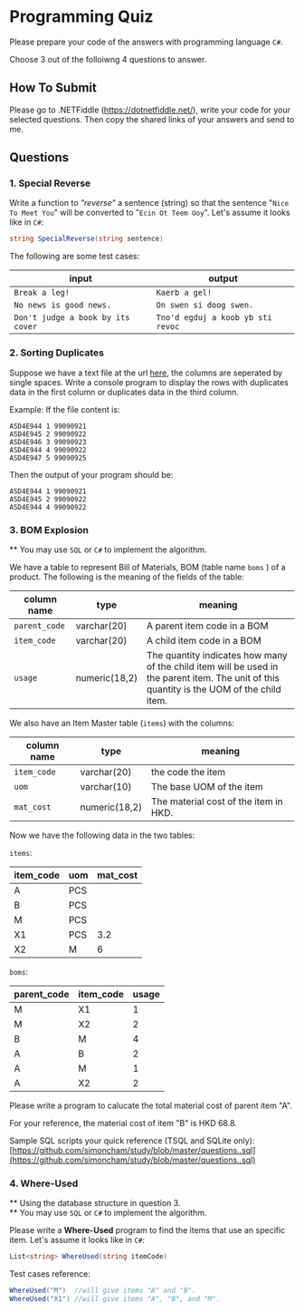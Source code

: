 # Programming Quiz

Please prepare your code of the answers with programming language `C#`.

Choose 3 out of the folloiwng 4 questions to answer. 

## How To Submit

Please go to .NETFiddle (https://dotnetfiddle.net/), write your code for your selected questions. Then copy the shared links of your answers and send to me.

## Questions

### 1.  Special Reverse

Write a function  to *"reverse"* a sentence (string) so that the sentence  "`Nice To Meet You`" will be converted to "`Ecin Ot Teem Uoy`". Let's assume it looks like in `C#`:

```cs
string SpecialReverse(string sentence)
```

The following are some test cases:

  |input|output|
  |--|--|
  |`Break a leg!`| `Kaerb a gel!`|
  |`No news is good news.`| `On swen si doog swen.`|
  |`Don't judge a book by its cover`|`Tno'd egduj a koob yb sti revoc`


### 2. Sorting Duplicates

Suppose we have a text file at the url [here](https://raw.githubusercontent.com/simoncham/study/master/questions.txt), the columns are seperated by single spaces.  Write a console program to display the rows with duplicates data in  the first column or duplicates data in the third column.

  Example:  If the file content is:

  ```
  ASD4E944 1 99090921
  ASD4E945 2 99090922
  ASD4E946 3 99090923
  ASD4E944 4 99090922
  ASD4E947 5 99090925
  ```

  Then the output of your program should be:

  ```
  ASD4E944 1 99090921
  ASD4E945 2 99090922
  ASD4E944 4 99090922
  ```
   

### 3. BOM Explosion

** You may use `SQL` or `C#` to implement the algorithm.

We have a table to represent Bill of Materials, BOM (table name `boms` ) of a product. The following is the meaning of the fields of the table:

| column name | type | meaning |
|--|--|--|
| `parent_code`| varchar(20) | A parent item code in a BOM |
| `item_code` | varchar(20) | A child item code in a BOM |
| `usage` |  numeric(18,2) | The quantity indicates how many of the child item will be used in the parent item. The unit of this quantity is the UOM of the child item. |
    
    
We also have an Item Master table (`items`) with the columns:

| column name | type | meaning |
|--|--|--|
| `item_code` | varchar(20) | the code the item
| `uom`| varchar(10) | The base UOM of the item 
| `mat_cost` | numeric(18,2) | The material cost of the item in HKD.
    

Now we have the following data in the two tables:

`items`:

|item_code|uom|mat_cost|
|--|--|--|
|A|PCS| |
|B|PCS| |
|M|PCS| |
|X1|PCS|3.2|
|X2|M|6|


`boms`:

|parent_code|item_code|usage|
|--|--|--|
|M |X1| 1|
|M |X2| 2|
|B | M| 4|
|A | B| 2|
|A | M| 1|
|A |X2| 2|

Please write a program to calucate the total material cost of parent item "A".

For your reference, the material cost of item "B" is HKD 68.8.

Sample SQL scripts your quick reference (TSQL and SQLite only): [https://github.com/simoncham/study/blob/master/questions..sql](https://github.com/simoncham/study/blob/master/questions..sql)

### 4. Where-Used

** Using the database structure in question 3.  
** You may use `SQL` or `C#` to implement the algorithm.

Please write a **Where-Used** program to find the items that use an specific item. Let's assume it looks like in `C#`:

```cs
List<string> WhereUsed(string itemCode) 
```
Test cases reference:

```cs
WhereUsed("M")  //will give items "A" and "B".  
WhereUsed("X1") //will give items "A", "B", and "M".  
```
